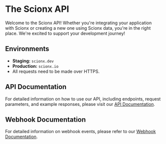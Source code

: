 # The Scionx API

Welcome to the Scionx API! Whether you're integrating your application with Scionx or creating a new one using Scionx data, you're in the right place. We're excited to support your development journey!

## Environments

- **Staging:** `scionx.dev`
- **Production:** `scionx.io`
- All requests need to be made over HTTPS.

## API Documentation

For detailed information on how to use our API, including endpoints, request parameters, and example responses, please visit our [API Documentation](https://documenter.getpostman.com/view/1383158/2sA3kUG2YZ).

## Webhook Documentation

For detailed information on webhook events, please refer to our [Webhook Documentation](webhooks.md).
